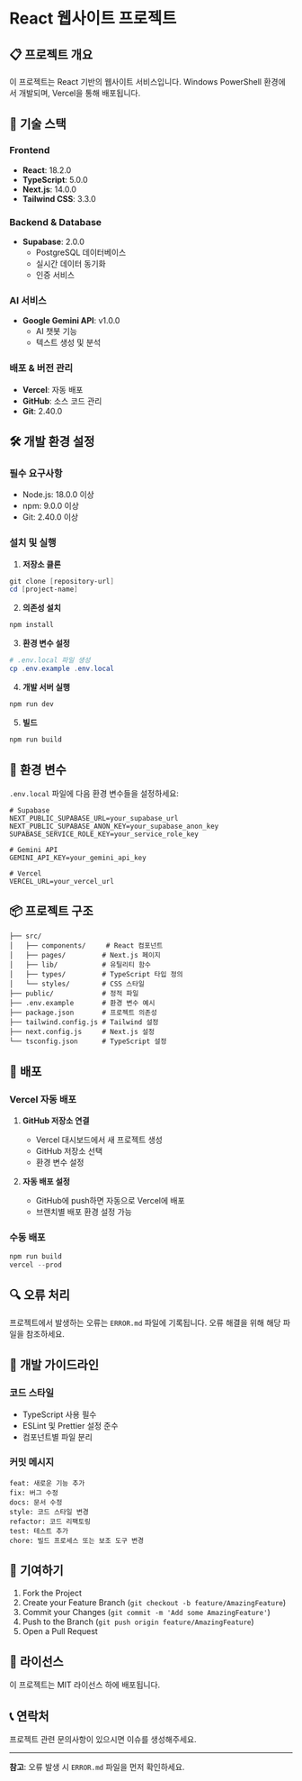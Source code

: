 # React 웹사이트 프로젝트

## 📋 프로젝트 개요

이 프로젝트는 React 기반의 웹사이트 서비스입니다. Windows PowerShell 환경에서 개발되며, Vercel을 통해 배포됩니다.

## 🚀 기술 스택

### Frontend
- **React**: 18.2.0
- **TypeScript**: 5.0.0
- **Next.js**: 14.0.0
- **Tailwind CSS**: 3.3.0

### Backend & Database
- **Supabase**: 2.0.0
  - PostgreSQL 데이터베이스
  - 실시간 데이터 동기화
  - 인증 서비스

### AI 서비스
- **Google Gemini API**: v1.0.0
  - AI 챗봇 기능
  - 텍스트 생성 및 분석

### 배포 & 버전 관리
- **Vercel**: 자동 배포
- **GitHub**: 소스 코드 관리
- **Git**: 2.40.0

## 🛠️ 개발 환경 설정

### 필수 요구사항
- Node.js: 18.0.0 이상
- npm: 9.0.0 이상
- Git: 2.40.0 이상

### 설치 및 실행

1. **저장소 클론**
```powershell
git clone [repository-url]
cd [project-name]
```

2. **의존성 설치**
```powershell
npm install
```

3. **환경 변수 설정**
```powershell
# .env.local 파일 생성
cp .env.example .env.local
```

4. **개발 서버 실행**
```powershell
npm run dev
```

5. **빌드**
```powershell
npm run build
```

## 🔧 환경 변수

`.env.local` 파일에 다음 환경 변수들을 설정하세요:

```env
# Supabase
NEXT_PUBLIC_SUPABASE_URL=your_supabase_url
NEXT_PUBLIC_SUPABASE_ANON_KEY=your_supabase_anon_key
SUPABASE_SERVICE_ROLE_KEY=your_service_role_key

# Gemini API
GEMINI_API_KEY=your_gemini_api_key

# Vercel
VERCEL_URL=your_vercel_url
```

## 📦 프로젝트 구조

```
├── src/
│   ├── components/     # React 컴포넌트
│   ├── pages/         # Next.js 페이지
│   ├── lib/           # 유틸리티 함수
│   ├── types/         # TypeScript 타입 정의
│   └── styles/        # CSS 스타일
├── public/            # 정적 파일
├── .env.example       # 환경 변수 예시
├── package.json       # 프로젝트 의존성
├── tailwind.config.js # Tailwind 설정
├── next.config.js     # Next.js 설정
└── tsconfig.json      # TypeScript 설정
```

## 🚀 배포

### Vercel 자동 배포

1. **GitHub 저장소 연결**
   - Vercel 대시보드에서 새 프로젝트 생성
   - GitHub 저장소 선택
   - 환경 변수 설정

2. **자동 배포 설정**
   - GitHub에 push하면 자동으로 Vercel에 배포
   - 브랜치별 배포 환경 설정 가능

### 수동 배포
```powershell
npm run build
vercel --prod
```

## 🔍 오류 처리

프로젝트에서 발생하는 오류는 `ERROR.md` 파일에 기록됩니다. 오류 해결을 위해 해당 파일을 참조하세요.

## 📝 개발 가이드라인

### 코드 스타일
- TypeScript 사용 필수
- ESLint 및 Prettier 설정 준수
- 컴포넌트별 파일 분리

### 커밋 메시지
```
feat: 새로운 기능 추가
fix: 버그 수정
docs: 문서 수정
style: 코드 스타일 변경
refactor: 코드 리팩토링
test: 테스트 추가
chore: 빌드 프로세스 또는 보조 도구 변경
```

## 🤝 기여하기

1. Fork the Project
2. Create your Feature Branch (`git checkout -b feature/AmazingFeature`)
3. Commit your Changes (`git commit -m 'Add some AmazingFeature'`)
4. Push to the Branch (`git push origin feature/AmazingFeature`)
5. Open a Pull Request

## 📄 라이선스

이 프로젝트는 MIT 라이선스 하에 배포됩니다.

## 📞 연락처

프로젝트 관련 문의사항이 있으시면 이슈를 생성해주세요.

---

**참고**: 오류 발생 시 `ERROR.md` 파일을 먼저 확인하세요.
